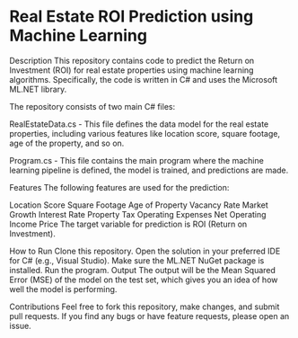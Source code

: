 # Real Estate ROI Prediction using Machine Learning
Description
This repository contains code to predict the Return on Investment (ROI) for real estate properties using machine learning algorithms. Specifically, the code is written in C# and uses the Microsoft ML.NET library.

The repository consists of two main C# files:

RealEstateData.cs - This file defines the data model for the real estate properties, including various features like location score, square footage, age of the property, and so on.

Program.cs - This file contains the main program where the machine learning pipeline is defined, the model is trained, and predictions are made.

Features
The following features are used for the prediction:

Location Score
Square Footage
Age of Property
Vacancy Rate
Market Growth
Interest Rate
Property Tax
Operating Expenses
Net Operating Income
Price
The target variable for prediction is ROI (Return on Investment).

How to Run
Clone this repository.
Open the solution in your preferred IDE for C# (e.g., Visual Studio).
Make sure the ML.NET NuGet package is installed.
Run the program.
Output
The output will be the Mean Squared Error (MSE) of the model on the test set, which gives you an idea of how well the model is performing.

Contributions
Feel free to fork this repository, make changes, and submit pull requests. If you find any bugs or have feature requests, please open an issue.
